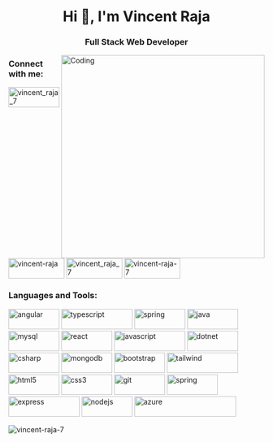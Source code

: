 <h1 align="center">Hi 👋, I'm Vincent Raja</h1>
<h3 align="center">Full Stack Web Developer</h3>
<img align="right" alt="Coding" width="400" src="https://res.cloudinary.com/vcart/image/upload/v1670509010/avatar-removebg-preview_iqzth5.png">


<h3 align="left">Connect with me:</h3>
<p align="left">
<a href="https://twitter.com/vincent_raja_7" target="blank"><img align="center" src="https://img.shields.io/badge/Twitter-1DA1F2?style=for-the-badge&logo=twitter&logoColor=white" alt="vincent_raja_7"  height="40" width="100" /></a>
<a href="https://linkedin.com/in/vincent-raja" target="blank"><img align="center" src="https://img.shields.io/badge/LinkedIn-0077B5?style=for-the-badge&logo=linkedin&logoColor=white" alt="vincent-raja" height="40" width="110" /></a>
<a href="https://instagram.com/vincent_raja_7" target="blank"><img align="center" src="https://img.shields.io/badge/Instagram-E4405F?style=for-the-badge&logo=instagram&logoColor=white" alt="vincent_raja_7"  height="40" width="110"" /></a>
<a href="https://www.leetcode.com/vincent-raja-7" target="blank"><img align="center" src="https://img.shields.io/badge/-LeetCode-FFA116?style=for-the-badge&logo=LeetCode&logoColor=black" alt="vincent-raja-7"  height="40" width="110" /></a>
</p>

<h3 align="left">Languages and Tools:</h3>
<p align="left">
<img src="https://img.shields.io/badge/Angular-DD0031?style=for-the-badge&logo=angular&logoColor=white" alt="angular" height="40" width="100"/>
<img src="https://img.shields.io/badge/TypeScript-007ACC?style=for-the-badge&logo=typescript&logoColor=white" alt="typescript" height="40" width="140"/>
<img src="https://img.shields.io/badge/Spring_Boot-F2F4F9?style=for-the-badge&logo=spring-boot" alt="spring" height="40" width="100"/>
<img src="https://img.shields.io/badge/Java-ED8B00?style=for-the-badge&logo=java&logoColor=white" alt="java"height="40" width="100"/> 
<img src="https://img.shields.io/badge/MySQL-005C84?style=for-the-badge&logo=mysql&logoColor=white" alt="mysql" height="40" width="100"/>
<img src="https://img.shields.io/badge/React-20232A?style=for-the-badge&logo=react&logoColor=61DAFB" alt="react" height="40" width="100"/> 
<img src="https://img.shields.io/badge/JavaScript-323330?style=for-the-badge&logo=javascript&logoColor=F7DF1E" alt="javascript" height="40" width="140"/> 
<img src="https://img.shields.io/badge/.NET-512BD4?style=for-the-badge&logo=dotnet&logoColor=white" alt="dotnet" height="40" width="100"/>
<img src="https://img.shields.io/badge/C%23-239120?style=for-the-badge&logo=c-sharp&logoColor=white" alt="csharp" height="40" width="100"/>
<img src="https://img.shields.io/badge/MongoDB-4EA94B?style=for-the-badge&logo=mongodb&logoColor=white" alt="mongodb" height="40" width="100"/> 
<img src="https://img.shields.io/badge/Bootstrap-563D7C?style=for-the-badge&logo=bootstrap&logoColor=white" alt="bootstrap" height="40" width="100"/>
<img src="https://img.shields.io/badge/Tailwind_CSS-38B2AC?style=for-the-badge&logo=tailwind-css&logoColor=white" alt="tailwind" height="40" width="140"/>
<img src="https://img.shields.io/badge/HTML5-E34F26?style=for-the-badge&logo=html5&logoColor=white" alt="html5"height="40" width="100"/>
<img src="https://img.shields.io/badge/CSS3-1572B6?style=for-the-badge&logo=css3&logoColor=white" alt="css3" height="40" width="100"/> 
<img src="https://img.shields.io/badge/GitHub-100000?style=for-the-badge&logo=github&logoColor=white" alt="git" height="40" width="100"/>
<img src="https://img.shields.io/badge/Spring-6DB33F?style=for-the-badge&logo=spring&logoColor=white" alt="spring" height="40" width="100"/>
<img src="https://img.shields.io/badge/Express.js-000000?style=for-the-badge&logo=express&logoColor=white" alt="express" height="40" width="140"/> 
<img src="https://img.shields.io/badge/Node.js-339933?style=for-the-badge&logo=nodedotjs&logoColor=white" alt="nodejs" height="40" width="100"/> 
<img src="https://img.shields.io/badge/microsoft%20azure-0089D6?style=for-the-badge&logo=microsoft-azure&logoColor=white" alt="azure" height="40" width="200/> 
</p>
 
<p><img align="center" src="https://github-readme-stats.vercel.app/api/top-langs?username=vincent-raja-7&show_icons=true&locale=en&layout=compact" alt="vincent-raja-7" /></p>

<p><img align="center" src="https://github-readme-streak-stats.herokuapp.com/?user=vincent-raja-7&" alt="vincent-raja-7" /></p>
